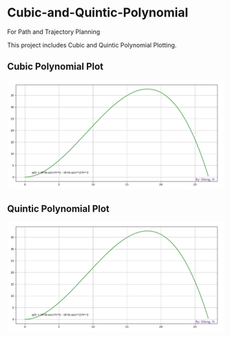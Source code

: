 # Cubic-and-Quintic-Polynomial
 For Path and Trajectory Planning

This project includes Cubic and Quintic Polynomial Plotting.

## Cubic Polynomial Plot
<img src="Image/Cubic_Plot.jpg">

## Quintic Polynomial Plot
<img src="Image/Cubic_Plot.jpg">
